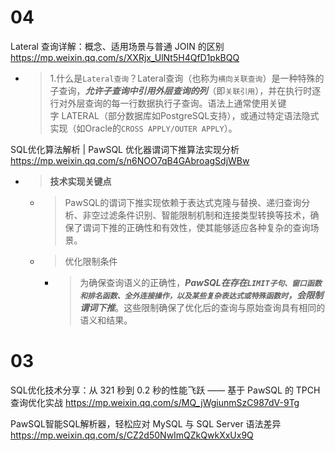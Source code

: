 
# 04

Lateral 查询详解：概念、适用场景与普通 JOIN 的区别 https://mp.weixin.qq.com/s/XXRjx_UlNt5H4QfD1pkBQQ
- > 1.什么是`Lateral查询`？Lateral查询（也称为`横向关联查询`）是一种特殊的子查询，***允许子查询中引用外层查询的列***（即`关联引用`），并在执行时逐行对外层查询的每一行数据执行子查询。语法上通常使用关键字 LATERAL（部分数据库如PostgreSQL支持），或通过特定语法隐式实现（如Oracle的`CROSS APPLY/OUTER APPLY`）。

SQL优化算法解析 | PawSQL 优化器谓词下推算法实现分析 https://mp.weixin.qq.com/s/n6NOO7qB4GAbroagSdjWBw
- > **技术实现关键点**
  * > PawSQL的谓词下推实现依赖于表达式克隆与替换、递归查询分析、非空过滤条件识别、智能限制机制和连接类型转换等技术，确保了谓词下推的正确性和有效性，使其能够适应各种复杂的查询场景。
  * > 优化限制条件
    + > 为确保查询语义的正确性，***PawSQL在存在`LIMIT子句、窗口函数和排名函数、全外连接操作，以及某些复杂表达式或特殊函数时`，会限制谓词下推***。这些限制确保了优化后的查询与原始查询具有相同的语义和结果。

# 03

SQL优化技术分享：从 321 秒到 0.2 秒的性能飞跃 —— 基于 PawSQL 的 TPCH 查询优化实战 https://mp.weixin.qq.com/s/MQ_jWgiunmSzC987dV-9Tg

PawSQL智能SQL解析器，轻松应对 MySQL 与 SQL Server 语法差异 https://mp.weixin.qq.com/s/CZ2d50NwImQZkQwkXxUx9Q
